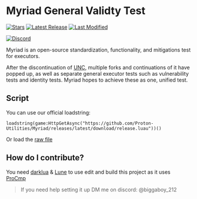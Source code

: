 # Myriad General Validty Test

[stars]: https://github.com/Proton-Utilities/Myriad/stargazers
[lastrel]: https://github.com/Proton-Utilities/Myriad/releases/latest
[lastcom]: https://github.com/Proton-Utilities/Myriad/commits
[disc]: https://discord.gg/nn4NxHU3Pu

[badges/stars]: https://img.shields.io/github/stars/Proton-Utilities/Myriad?label=Stars&logo=GitHub
[badges/lastrel]: https://img.shields.io/github/v/release/Proton-Utilities/Myriad?label=Latest%20Release
[badges/lastcom]: https://img.shields.io/github/last-commit/Proton-Utilities/Myriad?label=Last%20Modifed
[badges/disc]: https://img.shields.io/discord/892211155303538748?style=for-the-badge&label=Discord

[![Stars][badges/stars]][stars]
[![Latest Release][badges/lastrel]][lastrel]
[![Last Modified][badges/lastcom]][lastcom]

[![Discord][badges/disc]][disc]

Myriad is an open-source standardization, functionality, and mitigations test for executors.

After the discontinuation of [UNC](https://github.com/unified-naming-convention/NamingStandard), multiple forks and continuations of it have popped up, as well as separate general executor tests such as vulnerability tests and identity tests. Myriad hopes to achieve these as one, unified test.

## Script

You can use our official loadstring:

```luau
loadstring(game:HttpGetAsync("https://github.com/Proton-Utilities/Myriad/releases/latest/download/release.luau"))()
```

Or load the [raw file](https://github.com/Proton-Utilities/Myriad/releases/latest/download/release.luau)

## How do I contribute?

You need [darklua](https://github.com/seaofvoices/darklua) & [Lune](https://github.com/lune-org/lune) to use edit and build this project as it uses [ProCmp](https://github.com/Proton-Utilities/procmp)

> If you need help setting it up DM me on discord: @biggaboy_212
